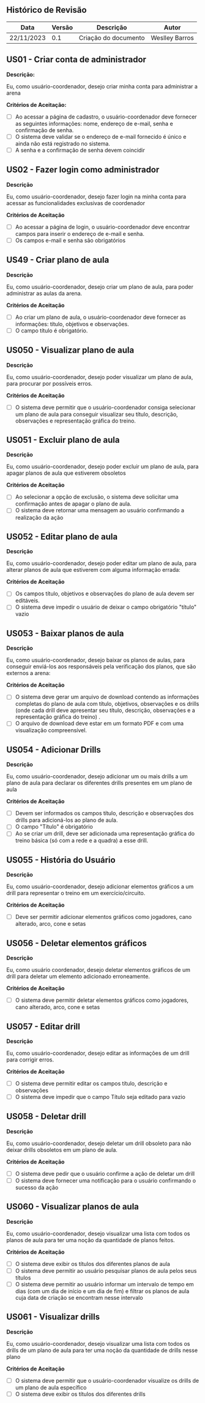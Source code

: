 ## Histórico de Revisão

<center>

| **Data**   | **Versão** | **Descrição**        | **Autor**      |
| ---------- | ---------- | -------------------- | -------------- |
| 22/11/2023 | 0.1        | Criação do documento | Weslley Barros |

</center>

## US01 - Criar conta de administrador

**Descrição:**

Eu, como usuário-coordenador, desejo criar minha conta para administrar a arena

**Critérios de Aceitação:**

- [ ] Ao acessar a página de cadastro, o usuário-coordenador deve fornecer as seguintes informações: nome, endereço de e-mail, senha e confirmação de senha.
- [ ] O sistema deve validar se o endereço de e-mail fornecido é único e ainda não está registrado no sistema.
- [ ] A senha e a confirmação de senha devem coincidir

## US02 - Fazer login como administrador

**Descrição**

Eu, como usuário-coordenador, desejo fazer login na minha conta para acessar as funcionalidades exclusivas de coordenador

**Critérios de Aceitação**

- [ ] Ao acessar a página de login, o usuário-coordenador deve encontrar campos para inserir o endereço de e-mail e senha.
- [ ] Os campos e-mail e senha são obrigatórios

## US49 - Criar plano de aula

**Descrição**

Eu, como usuário-coordenador, desejo criar um plano de aula, para poder administrar as aulas da arena.

**Critérios de Aceitação**

- [ ] Ao criar um plano de aula, o usuário-coordenador deve fornecer as informações: título, objetivos e observações.
- [ ] O campo título é obrigatório.

## US050 - Visualizar plano de aula

**Descrição**

Eu, como usuário-coordenador, desejo poder visualizar um plano de aula, para procurar por possíveis erros.

**Critérios de Aceitação**

- [ ] O sistema deve permitir que o usuário-coordenador consiga selecionar um plano de aula para conseguir visualizar seu título, descrição, observações e representação gráfica do treino.

## US051 - Excluir plano de aula

**Descrição**

Eu, como usuário-coordenador, desejo poder excluir um plano de aula, para apagar planos de aula que estiverem obsoletos

**Critérios de Aceitação**

- [ ] Ao selecionar a opção de exclusão, o sistema deve solicitar uma confirmação antes
      de apagar o plano de aula.
- [ ] O sistema deve retornar uma mensagem ao usuário confirmando a realização da ação

## US052 - Editar plano de aula

**Descrição**

Eu, como usuário-coordenador, desejo poder editar um plano de aula, para alterar
planos de aula que estiverem com alguma informação errada:

**Critérios de Aceitação**

- [ ] Os campos título, objetivos e observações do plano de aula devem ser editáveis.
- [ ] O sistema deve impedir o usuário de deixar o campo obrigatório "título" vazio

## US053 - Baixar planos de aula

**Descrição**

Eu, como usuário-coordenador, desejo baixar os planos de aulas, para conseguir
enviá-los aos responsáveis pela verificação dos planos, que são externos a arena:

**Critérios de Aceitação**

- [ ] O sistema deve gerar um arquivo de download contendo as informações completas
      do plano de aula com título, objetivos, observações e os drills (onde cada drill deve apresentar seu título, descrição, observações e a representação gráfica do treino) .
- [ ] O arquivo de download deve estar em um formato PDF e com uma visualização
      compreensível.

## US054 - Adicionar Drills

**Descrição**

Eu, como usuário-coordenador, desejo adicionar um ou mais drills a um plano de
aula para declarar os diferentes drills presentes em um plano de aula

**Critérios de Aceitação**

- [ ] Devem ser informados os campos título, descrição e observações dos drills para adicioná-los ao plano de aula.
- [ ] O campo "Título" é obrigatório
- [ ] Ao se criar um drill, deve ser adicionada uma representação gráfica do treino básica (só com a rede e a quadra) a esse drill.

## US055 - História do Usuário

**Descrição**

Eu, como usuário-coordenador, desejo adicionar elementos gráficos a um drill para representar o treino em um exercício/circuito.

**Critérios de Aceitação**

- [ ] Deve ser permitir adicionar elementos gráficos como jogadores, cano alterado, arco, cone e setas

## US056 - Deletar elementos gráficos

**Descrição**

Eu, como usuário coordenador, desejo deletar elementos gráficos de um drill para deletar um elemento adicionado erroneamente.

**Critérios de Aceitação**

- [ ] O sistema deve permitir deletar elementos gráficos como jogadores, cano alterado, arco, cone e setas

## US057 - Editar drill

**Descrição**

Eu, como usuário-coordenador, desejo editar as informações de um drill para corrigir erros.

**Critérios de Aceitação**

- [ ] O sistema deve permitir editar os campos título, descrição e observações
- [ ] O sistema deve impedir que o campo Título seja editado para vazio

## US058 - Deletar drill

**Descrição**

Eu, como usuário-coordenador, desejo deletar um drill obsoleto para não deixar drills obsoletos em um plano de aula.

**Critérios de Aceitação**

- [ ] O sistema deve pedir que o usuário confirme a ação de deletar um drill
- [ ] O sistema deve fornecer uma notificação para o usuário confirmando o sucesso da ação

## US060 - Visualizar planos de aula

**Descrição**

Eu, como usuário-coordenador, desejo visualizar uma lista com todos os planos de aula para ter uma noção da quantidade de planos feitos.

**Critérios de Aceitação**

- [ ] O sistema deve exibir os títulos dos diferentes planos de aula
- [ ] O sistema deve permitir ao usuário pesquisar planos de aula pelos seus títulos
- [ ] O sistema deve permitir ao usuário informar um intervalo de tempo em dias (com um dia de início e um dia de fim) e filtrar os planos de aula cuja data de criação se encontram nesse intervalo

## US061 - Visualizar drills

**Descrição**

Eu, como usuário-coordenador, desejo visualizar uma lista com todos os drills de um plano de aula para ter uma noção da quantidade de drills nesse plano

**Critérios de Aceitação**

- [ ] O sistema deve permitir que o usuário-coordenador visualize os drills de um plano de aula específico
- [ ] O sistema deve exibir os títulos dos diferentes drills
